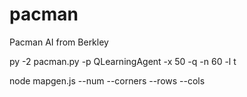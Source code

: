 # pacman
Pacman AI from Berkley

py -2 pacman.py -p QLearningAgent -x 50 -q -n 60 -l t

node mapgen.js --num --corners --rows --cols